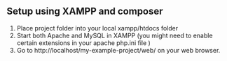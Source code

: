 Setup using XAMPP and composer
--------------------------------------

1. Place project folder into your local xampp/htdocs folder
2. Start both Apache and MySQL in XAMPP (you might need to enable certain extensions in your apache php.ini file )
3. Go to http://localhost/my-example-project/web/ on your web browser.
